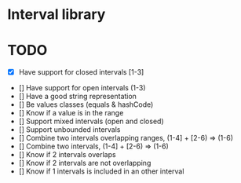 # Interval library

# TODO
- [x] Have support for closed intervals [1-3]
- [] Have support for open intervals (1-3)
- [] Have a good string representation
- [] Be values classes (equals & hashCode)
- [] Know if a value is in the range
- [] Support mixed intervals (open and closed)
- [] Support unbounded intervals
- [] Combine two intervals overlapping ranges, (1-4] + [2-6) => (1-6)
- [] Combine two intervals, (1-4] + [2-6) => (1-6)
- [] Know if 2 intervals overlaps
- [] Know if 2 intervals are not overlapping
- [] Know if 1 intervals is included in an other interval


